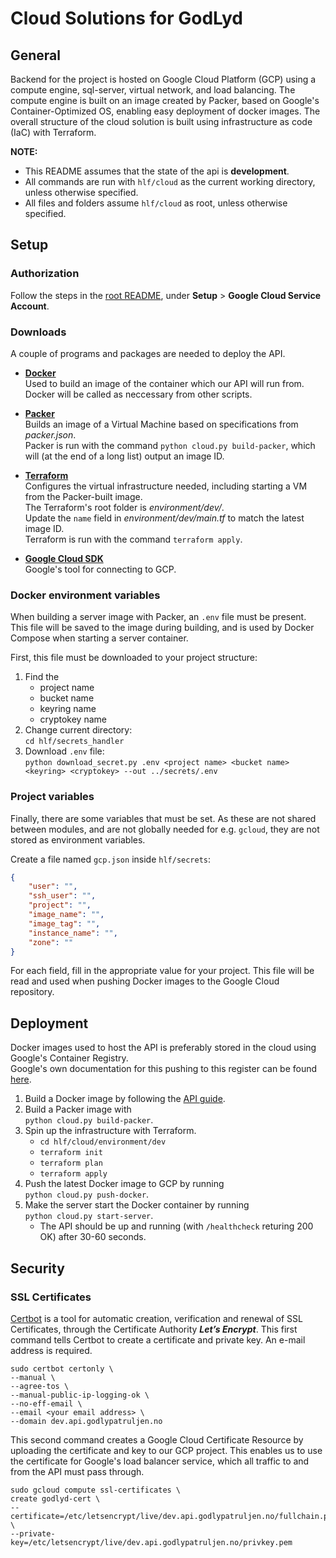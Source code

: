 # Cloud Solutions for GodLyd
## General
Backend for the project is hosted on Google Cloud Platform (GCP) using a compute engine, sql-server, virtual network, and load balancing. 
The compute engine is built on an image created by Packer, based on Google's Container-Optimized OS, enabling easy deployment of docker images. The overall structure of the cloud solution is built using infrastructure as code (IaC) with Terraform.

**NOTE:**  
* This README assumes that the state of the api is **development**.
* All commands are run with `hlf/cloud` as the current working directory, unless otherwise specified.
* All files and folders assume `hlf/cloud` as root, unless otherwise specified.

## Setup
### Authorization
Follow the steps in the [root README](../), under **Setup** &gt; **Google Cloud Service Account**.

### Downloads
A couple of programs and packages are needed to deploy the API.

* **[Docker][docker-ce]**  
  Used to build an image of the container which our API will run from. Docker will be called as neccessary from other scripts.

* **[Packer][packer]**  
  Builds an image of a Virtual Machine based on specifications from _packer.json_.  
  Packer is run with the command `python cloud.py build-packer`, which will (at the end of a long list) output an image ID.

* **[Terraform][terraform]**  
  Configures the virtual infrastructure needed, including starting a VM from the Packer-built image.  
  The Terraform's root folder is _environment/dev/_.  
  Update the `name` field in _environment/dev/main.tf_ to match the latest image ID.  
  Terraform is run with the command `terraform apply`.

* **[Google Cloud SDK][gcsdk]**  
  Google's tool for connecting to GCP.

### Docker environment variables
When building a server image with Packer, an `.env` file must be present. This file will be saved to the image during building, and is used by Docker Compose when starting a server container.

First, this file must be downloaded to your project structure:

1. Find the
    - project name
    - bucket name
    - keyring name
    - cryptokey name
1. Change current directory:  
   `cd hlf/secrets_handler`
1. Download `.env` file:  
   `python download_secret.py .env <project name> <bucket name> <keyring> <cryptokey> --out ../secrets/.env`

### Project variables
Finally, there are some variables that must be set. As these are not shared between modules, and are not globally needed for e.g. `gcloud`, they are not stored as environment variables.

Create a file named `gcp.json` inside `hlf/secrets`:
```json
{
    "user": "",
    "ssh_user": "",
    "project": "",
    "image_name": "",
    "image_tag": "",
    "instance_name": "",
    "zone": ""
}
```
For each field, fill in the appropriate value for your project. This file will be read and used when pushing Docker images to the Google Cloud repository.

## Deployment

Docker images used to host the API is preferably stored in the cloud using Google's Container Registry.  
Google's own documentation for this pushing to this register can be found [here](https://cloud.google.com/container-registry/docs/pushing-and-pulling).

1. Build a Docker image by following the [API guide](../api).
1. Build a Packer image with  
   `python cloud.py build-packer`.
1. Spin up the infrastructure with Terraform.
    - `cd hlf/cloud/environment/dev`
    - `terraform init`
    - `terraform plan`
    - `terraform apply`
1. Push the latest Docker image to GCP by running  
   `python cloud.py push-docker`.
1. Make the server start the Docker container by running  
   `python cloud.py start-server`.  
    - The API should be up and running (with `/healthcheck` returing 200 OK) after 30-60 seconds.

## Security
### SSL Certificates
[Certbot][certbot] is a tool for automatic creation, verification and renewal of SSL Certificates, through the Certificate Authority _**Let’s Encrypt**_. This first command tells Certbot to create a certificate and private key. An e-mail address is required.
```
sudo certbot certonly \
--manual \
--agree-tos \
--manual-public-ip-logging-ok \
--no-eff-email \
--email <your email address> \
--domain dev.api.godlypatruljen.no
```

This second command creates a Google Cloud Certificate Resource by uploading the certificate and key to our GCP project. This enables us to use the certificate for Google's load balancer service, which all traffic to and from the API must pass through.
```
sudo gcloud compute ssl-certificates \
create godlyd-cert \
--certificate=/etc/letsencrypt/live/dev.api.godlypatruljen.no/fullchain.pem \
--private-key=/etc/letsencrypt/live/dev.api.godlypatruljen.no/privkey.pem
```

[docker-ce]: https://store.docker.com/search?type=edition&offering=community
[packer]: https://www.packer.io/downloads.html
[terraform]: https://www.terraform.io/downloads.html
[gcsdk]: https://cloud.google.com/sdk/
[certbot]: https://certbot.eff.org/